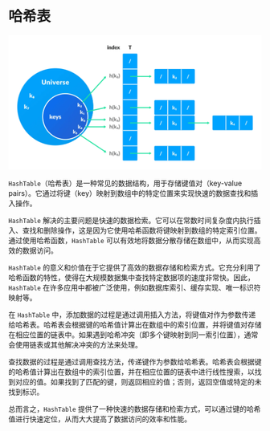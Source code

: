 # 哈希表

![hash table](../../../resources/images/hash-table.webp)

`HashTable`（哈希表）是一种常见的数据结构，用于存储键值对（key-value pairs）。它通过将键（key）映射到数组中的特定位置来实现快速的数据查找和插入操作。

`HashTable` 解决的主要问题是快速的数据检索。它可以在常数时间复杂度内执行插入、查找和删除操作，这是因为它使用哈希函数将键映射到数组的特定索引位置。通过使用哈希函数，`HashTable` 可以有效地将数据分散存储在数组中，从而实现高效的数据访问。

`HashTable` 的意义和价值在于它提供了高效的数据存储和检索方式。它充分利用了哈希函数的特性，使得在大规模数据集中查找特定数据项的速度非常快。因此，`HashTable` 在许多应用中都被广泛使用，例如数据库索引、缓存实现、唯一标识符映射等。

在 `HashTable` 中，添加数据的过程是通过调用插入方法，将键值对作为参数传递给哈希表。哈希表会根据键的哈希值计算出在数组中的索引位置，并将键值对存储在相应位置的链表中。如果遇到哈希冲突（即多个键映射到同一索引位置），通常会使用链表或其他解决冲突的方法来处理。

查找数据的过程是通过调用查找方法，传递键作为参数给哈希表。哈希表会根据键的哈希值计算出在数组中的索引位置，并在相应位置的链表中进行线性搜索，以找到对应的值。如果找到了匹配的键，则返回相应的值；否则，返回空值或特定的未找到标识。

总而言之，`HashTable` 提供了一种快速的数据存储和检索方式，可以通过键的哈希值进行快速定位，从而大大提高了数据访问的效率和性能。
